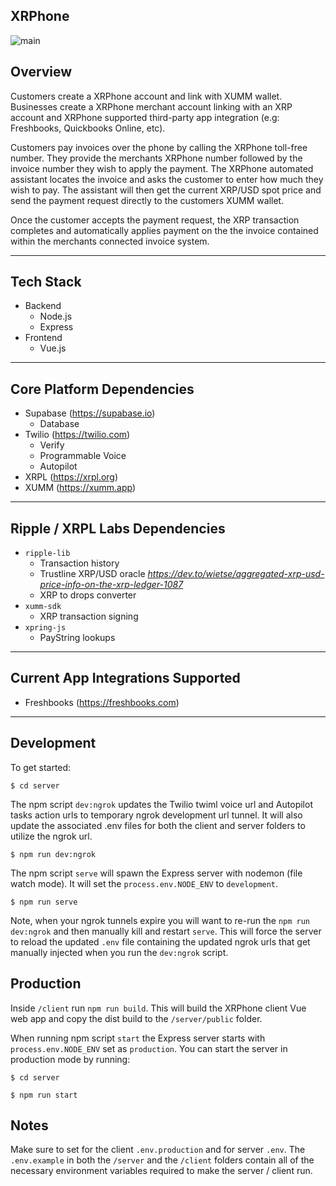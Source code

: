 ## XRPhone
![main](https://github.com/jremi/xrphone/workflows/Deployment/badge.svg?branch=main)

## Overview
Customers create a XRPhone account and link with XUMM wallet. Businesses create a XRPhone merchant account linking with an XRP account and XRPhone supported third-party app integration (e.g: Freshbooks, Quickbooks Online, etc).

Customers pay invoices over the phone by calling the XRPhone toll-free number. They provide the merchants XRPhone number followed by the invoice number they wish to apply the payment. The XRPhone automated assistant locates the invoice and asks the customer to enter how much they wish to pay. The assistant will then get the current XRP/USD spot price and send the payment request directly to the customers XUMM wallet. 

Once the customer accepts the payment request, the XRP transaction completes and automatically applies payment on the the invoice contained within the merchants connected invoice system.

---

## Tech Stack
- Backend
  - Node.js
  - Express
- Frontend
  - Vue.js
---
## Core Platform Dependencies
- Supabase (https://supabase.io)
  - Database
- Twilio (https://twilio.com)
  - Verify
  - Programmable Voice
  - Autopilot
- XRPL (https://xrpl.org)
- XUMM (https://xumm.app)
---
## Ripple / XRPL Labs Dependencies
- `ripple-lib` 
  - Transaction history
  - Trustline XRP/USD oracle 
    *https://dev.to/wietse/aggregated-xrp-usd-price-info-on-the-xrp-ledger-1087*
  - XRP to drops converter 
- `xumm-sdk` 
  - XRP transaction signing
- `xpring-js` 
  - PayString lookups

---
## Current App Integrations Supported
- Freshbooks (https://freshbooks.com)
---
## Development

To get started:

```shell
$ cd server
```

The npm script `dev:ngrok` updates the Twilio twiml voice url and Autopilot tasks action urls to temporary ngrok development url tunnel. It will also update the associated .env files for both the client and server folders to utilize the ngrok url.

```shell
$ npm run dev:ngrok
```

The npm script `serve` will spawn the Express server with nodemon (file watch mode). It will set the `process.env.NODE_ENV` to `development`.

```shell
$ npm run serve
```

Note, when your ngrok tunnels expire you will want to re-run the `npm run dev:ngrok` and then manually kill and restart `serve`. This will force the server to reload the updated `.env` file containing the updated ngrok urls that get manually injected when you run the `dev:ngrok` script.

## Production

Inside `/client` run `npm run build`. This will build the XRPhone client Vue web app and copy the dist build to the `/server/public` folder.

When running npm script `start` the Express server starts with `process.env.NODE_ENV` set as `production`. You can start the server in production mode by running:

```shell
$ cd server
```

```shell
$ npm run start
```

## Notes

Make sure to set for the client `.env.production` and for server `.env`. The `.env.example` in both the `/server` and the `/client` folders contain all of the necessary environment variables required to make the server / client run.
